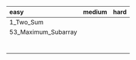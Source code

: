 | easy                | medium | hard |
| :------------------ | ------ | ---- |
| 1_Two_Sum           |        |      |
| 53_Maximum_Subarray |        |      |
|                     |        |      |
|                     |        |      |
|                     |        |      |
|                     |        |      |
|                     |        |      |
|                     |        |      |
|                     |        |      |



